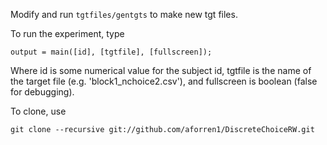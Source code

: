 Modify and run `tgtfiles/gentgts` to make new tgt files.

To run the experiment, type

```
output = main([id], [tgtfile], [fullscreen]);

```

Where id is some numerical value for the subject id, tgtfile is the name of the
target file (e.g. 'block1_nchoice2.csv'), and fullscreen is boolean (false for
debugging).

To clone, use

```
git clone --recursive git://github.com/aforren1/DiscreteChoiceRW.git
```
